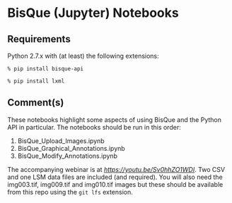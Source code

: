 # BisQue (Jupyter) Notebooks #

## Requirements ##

Python 2.7.x with (at least) the following extensions:

 `% pip install bisque-api`

 `% pip install lxml`

## Comment(s) ##

These notebooks highlight some aspects of using BisQue and the 
Python API in particular. The notebooks should be run in this 
order:

  1. BisQue_Upload_Images.ipynb
  2. BisQue_Graphical_Annotations.ipynb
  3. BisQue_Modify_Annotations.ipynb

The accompanying webinar is at _https://youtu.be/Sv0hhZO1WDI_.
Two CSV and one LSM data files are included (and required). You will 
also need the img003.tif, img009.tif and img010.tif images but these
should be available from this repo using the `git lfs` extension.

